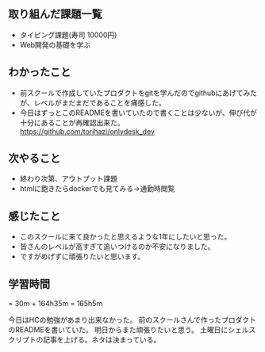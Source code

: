 ## 取り組んだ課題一覧
- タイピング課題(寿司 10000円)
- Web開発の基礎を学ぶ
## わかったこと
- 前スクールで作成していたプロダクトをgitを学んだのでgithubにあげてみたが、レベルがまだまだであることを痛感した。
- 今日はずっとこのREADMEを書いていたので書くことは少ないが、伸び代が十分にあることが再確認出来た。
https://github.com/torihazi/onlydesk_dev
## 次やること
- 終わり次第、アウトプット課題
- htmlに飽きたらdockerでも見てみる->通勤時閲覧
## 感じたこと
- このスクールに来て良かったと思えるような1年にしたいと思った。
- 皆さんのレベルが高すぎて追いつけるのか不安になりました。
- ですがめげずに頑張りたいと思います。
## 学習時間
= 30m + 164h35m 
= 165h5m

今日はHCの勉強があまり出来なかった。
前のスクールさんで作ったプロダクトのREADMEを書いていた。
明日からまた頑張りたいと思う。
土曜日にシェルスクリプトの記事を上げる。ネタは決まっている。
